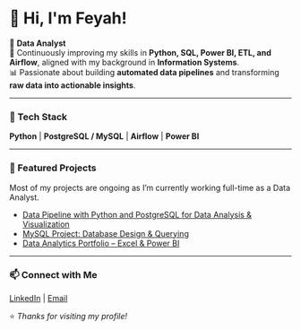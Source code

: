 # 👋 Hi, I'm Feyah!

💼 **Data Analyst**  
🚀 Continuously improving my skills in **Python, SQL, Power BI, ETL, and Airflow**, aligned with my background in **Information Systems**.  
📊 Passionate about building **automated data pipelines** and transforming **raw data into actionable insights**.

---

### 🧰 Tech Stack
**Python** | **PostgreSQL / MySQL** | **Airflow** | **Power BI**

---

### 🧩 Featured Projects
Most of my projects are ongoing as I’m currently working full-time as a Data Analyst.

- [Data Pipeline with Python and PostgreSQL for Data Analysis & Visualization](https://github.com/FeaInGithub/Data-Pipeline-with-Python-and-PostgreSQL-for-Data-Analysis-Visualization)  
- [MySQL Project: Database Design & Querying](https://github.com/FeaInGithub/MySQL-Project-Creating-Database-Design-and-Querying)  
- [Data Analytics Portfolio – Excel & Power BI](https://github.com/FeaInGithub/Power-BI-and-Advanced-Excel/tree/main)

---

### 📫 Connect with Me
[LinkedIn](https://www.linkedin.com/in/fea-mie-rambuyon-96025723b) | [Email](mailto:feamie.rambuyon@gmail.com)

⭐ *Thanks for visiting my profile!*
